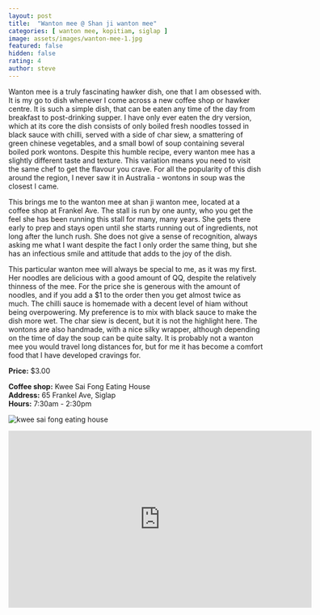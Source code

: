 ```yaml
---
layout: post
title:  "Wanton mee @ Shan ji wanton mee"
categories: [ wanton mee, kopitiam, siglap ]
image: assets/images/wanton-mee-1.jpg
featured: false
hidden: false
rating: 4
author: steve
---
```


Wanton mee is a truly fascinating hawker dish, one that I am obsessed with. It is my go to dish whenever I come across a new coffee shop or hawker centre. It is such a simple dish, that can be eaten any time of the day from breakfast to post-drinking supper. I have only ever eaten the dry version, which at its core the dish consists of only boiled fresh noodles tossed in black sauce with chilli, served with a side of char siew, a smattering of green chinese vegetables, and a small bowl of soup containing several boiled pork wontons. Despite this humble recipe, every wanton mee has a slightly different taste and texture. This variation means you need to visit the same chef to get the flavour you crave. For all the popularity of this dish around the region, I never saw it in Australia - wontons in soup was the closest I came.

This brings me to the wanton mee at shan ji wanton mee, located at a coffee shop at Frankel Ave. The stall is run by one aunty, who you get the feel she has been running this stall for many, many years. She gets there early to prep and stays open until she starts running out of ingredients, not long after the lunch rush. She does not give a sense of recognition, always asking me what I want despite the fact I only order the same thing, but she has an infectious smile and attitude that adds to the joy of the dish.

This particular wanton mee will always be special to me, as it was my first. Her noodles are delicious with a good amount of QQ, despite the relatively thinness of the mee. For the price she is generous with the amount of noodles, and if you add a $1 to the order then you get almost twice as much. The chilli sauce is homemade with a decent level of hiam without being overpowering. My preference is to mix with black sauce to make the dish more wet. The char siew is decent, but it is not the highlight here. The wontons are also handmade, with a nice silky wrapper, although depending on the time of day the soup can be quite salty. It is probably not a wanton mee you would travel long distances for, but for me it has become a comfort food that I have developed cravings for.

**Price:** $3.00

**Coffee shop:** Kwee Sai Fong Eating House  
**Address:** 65 Frankel Ave, Siglap  
**Hours:** 7:30am - 2:30pm  

![kwee sai fong eating house]({{site.baseurl}}/assets/images/kopi-kwee-sai-fong.jpeg "Kwee Sai Fong Eating House")

<iframe src="https://www.google.com/maps/embed?pb=!1m18!1m12!1m3!1d3988.7664329136437!2d103.91678721441258!3d1.3156950620515733!2m3!1f0!2f0!3f0!3m2!1i1024!2i768!4f13.1!3m3!1m2!1s0x31da22a61504fc09%3A0xef4ccc977bb2c7b0!2sKwee+Sai+Fong+Eating+House!5e0!3m2!1sen!2ssg!4v1566456891113!5m2!1sen!2ssg" width="600" height="350" frameborder="0" style="border:0" allowfullscreen></iframe>
